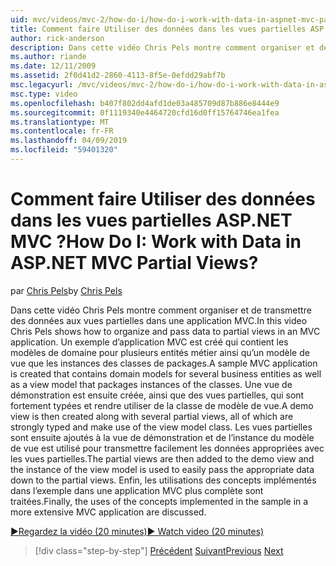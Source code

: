 ```yaml
---
uid: mvc/videos/mvc-2/how-do-i/how-do-i-work-with-data-in-aspnet-mvc-partial-views
title: Comment faire Utiliser des données dans les vues partielles ASP.NET MVC ? | Microsoft Docs
author: rick-anderson
description: Dans cette vidéo Chris Pels montre comment organiser et de transmettre des données aux vues partielles dans une application MVC. Un exemple d’application MVC est créé qui contient le domaine...
ms.author: riande
ms.date: 12/11/2009
ms.assetid: 2f0d41d2-2860-4113-8f5e-0efdd29abf7b
msc.legacyurl: /mvc/videos/mvc-2/how-do-i/how-do-i-work-with-data-in-aspnet-mvc-partial-views
msc.type: video
ms.openlocfilehash: b407f802dd4afd1de03a485709d87b886e8444e9
ms.sourcegitcommit: 0f1119340e4464720cfd16d0ff15764746ea1fea
ms.translationtype: MT
ms.contentlocale: fr-FR
ms.lasthandoff: 04/09/2019
ms.locfileid: "59401320"
---
```

# <a name="how-do-i-work-with-data-in-aspnet-mvc-partial-views"></a><span data-ttu-id="9c12c-105">Comment faire Utiliser des données dans les vues partielles ASP.NET MVC ?</span><span class="sxs-lookup"><span data-stu-id="9c12c-105">How Do I: Work with Data in ASP.NET MVC Partial Views?</span></span>

<span data-ttu-id="9c12c-106">par [Chris Pels](https://twitter.com/chrispels)</span><span class="sxs-lookup"><span data-stu-id="9c12c-106">by [Chris Pels](https://twitter.com/chrispels)</span></span>

<span data-ttu-id="9c12c-107">Dans cette vidéo Chris Pels montre comment organiser et de transmettre des données aux vues partielles dans une application MVC.</span><span class="sxs-lookup"><span data-stu-id="9c12c-107">In this video Chris Pels shows how to organize and pass data to partial views in an MVC application.</span></span> <span data-ttu-id="9c12c-108">Un exemple d’application MVC est créé qui contient les modèles de domaine pour plusieurs entités métier ainsi qu’un modèle de vue que les instances des classes de packages.</span><span class="sxs-lookup"><span data-stu-id="9c12c-108">A sample MVC application is created that contains domain models for several business entities as well as a view model that packages instances of the classes.</span></span> <span data-ttu-id="9c12c-109">Une vue de démonstration est ensuite créée, ainsi que des vues partielles, qui sont fortement typées et rendre utiliser de la classe de modèle de vue.</span><span class="sxs-lookup"><span data-stu-id="9c12c-109">A demo view is then created along with several partial views, all of which are strongly typed and make use of the view model class.</span></span> <span data-ttu-id="9c12c-110">Les vues partielles sont ensuite ajoutés à la vue de démonstration et de l’instance du modèle de vue est utilisé pour transmettre facilement les données appropriées avec les vues partielles.</span><span class="sxs-lookup"><span data-stu-id="9c12c-110">The partial views are then added to the demo view and the instance of the view model is used to easily pass the appropriate data down to the partial views.</span></span> <span data-ttu-id="9c12c-111">Enfin, les utilisations des concepts implémentés dans l’exemple dans une application MVC plus complète sont traitées.</span><span class="sxs-lookup"><span data-stu-id="9c12c-111">Finally, the uses of the concepts implemented in the sample in a more extensive MVC application are discussed.</span></span>

[<span data-ttu-id="9c12c-112">&#9654;Regardez la vidéo (20 minutes)</span><span class="sxs-lookup"><span data-stu-id="9c12c-112">&#9654; Watch video (20 minutes)</span></span>](https://channel9.msdn.com/Blogs/ASP-NET-Site-Videos/how-do-i-work-with-data-in-aspnet-mvc-partial-views)

> [!div class="step-by-step"]
> <span data-ttu-id="9c12c-113">[Précédent](how-do-i-return-json-formatted-data-for-an-ajax-call-in-an-aspnet-mvc-web-application.md)
> [Suivant](how-do-i-implement-view-models-to-manage-data-for-aspnet-mvc-views.md)</span><span class="sxs-lookup"><span data-stu-id="9c12c-113">[Previous](how-do-i-return-json-formatted-data-for-an-ajax-call-in-an-aspnet-mvc-web-application.md)
[Next](how-do-i-implement-view-models-to-manage-data-for-aspnet-mvc-views.md)</span></span>
